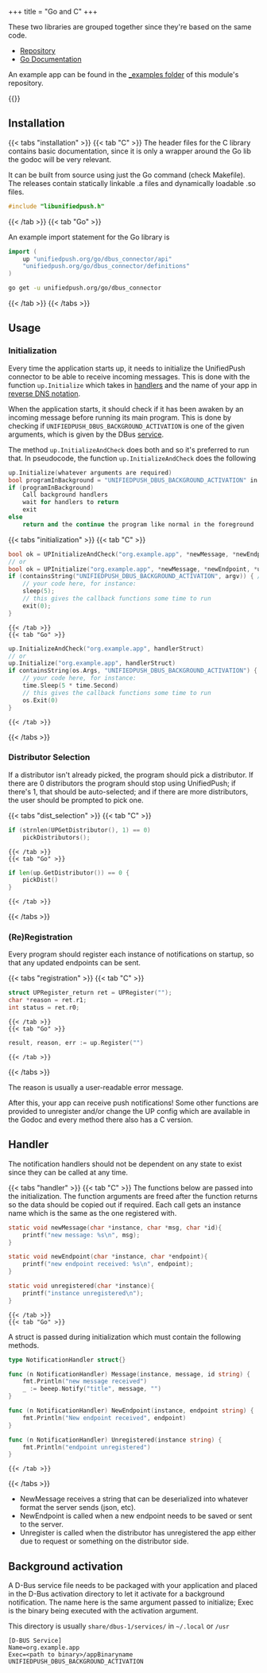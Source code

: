 +++
title = "Go and C"
+++

These two libraries are grouped together since they're based on the same code.

- [Repository](github.com/UnifiedPush/go_dbus_connector)
- [Go Documentation](//pkg.go.dev/unifiedpush.org/go/dbus_connector)

An example app can be found in the [\_examples folder](//github.com/UnifiedPush/go_dbus_connector/tree/main/_examples) of this module's repository.

{{<toc>}}

## Installation

{{< tabs "installation" >}}
{{< tab "C" >}}
The header files for the C library contains basic documentation, since it is only a wrapper around the Go lib the godoc will be very relevant.

It can be built from source using just the Go command (check Makefile). The releases contain statically linkable .a files and dynamically loadable .so files.

```c
#include "libunifiedpush.h"
```

{{< /tab >}}
{{< tab "Go" >}}

An example import statement for the Go library is

```go
import (
    up "unifiedpush.org/go/dbus_connector/api"
    "unifiedpush.org/go/dbus_connector/definitions"
)
```

```bash
go get -u unifiedpush.org/go/dbus_connector
```

{{< /tab >}}
{{< /tabs >}}

## Usage

### Initialization

Every time the application starts up, it needs to initialize the UnifiedPush connector to be able to receive incoming messages. This is done with the function `up.Initialize` which takes in [handlers](#handler) and the name of your app in [reverse DNS notation](https://en.wikipedia.org/wiki/Reverse_domain_name_notation).

When the application starts, it should check if it has been awaken by an incoming message before running its main program. This is done by checking if `UNIFIEDPUSH_DBUS_BACKGROUND_ACTIVATION` is one of the given arguments, which is given by the DBus [service](#background-activation).

The method `up.InitializeAndCheck` does both and so it's preferred to run that.
In pseudocode, the function `up.InitializeAndCheck` does the following

```cpp
up.Initialize(whatever arguments are required)
bool programInBackground = "UNIFIEDPUSH_DBUS_BACKGROUND_ACTIVATION" in os.args
if (programInBackground) 
    Call background handlers
    wait for handlers to return
    exit
else
    return and the continue the program like normal in the foreground
```

{{< tabs "initialization" >}}
    {{< tab "C" >}}

```c
bool ok = UPInitializeAndCheck("org.example.app", *newMessage, *newEndpoint, *unregistered);
// or
bool ok = UPInitialize("org.example.app", *newMessage, *newEndpoint, *unregistered);
if (containsString("UNIFIEDPUSH_DBUS_BACKGROUND_ACTIVATION", argv)) { // containsString needs to be defined
    // your code here, for instance:
    sleep(5);
    // this gives the callback functions some time to run
    exit(0);
}
```

    {{< /tab >}}
    {{< tab "Go" >}} 

```go
up.InitializeAndCheck("org.example.app", handlerStruct)
// or
up.Initialize("org.example.app", handlerStruct)
if containsString(os.Args, "UNIFIEDPUSH_DBUS_BACKGROUND_ACTIVATION") { // containsString needs to be defined
    // your code here, for instance:
    time.Sleep(5 * time.Second) 
    // this gives the callback functions some time to run
    os.Exit(0)
}
```

    {{< /tab >}}
{{< /tabs >}}

### Distributor Selection

If a distributor isn't already picked, the program should pick a distributor. If there are 0 distributors the program should stop using UnifiedPush; if there's 1, that should be auto-selected; and if there are more distributors, the user should be prompted to pick one.

{{< tabs "dist_selection" >}}
    {{< tab "C" >}}

```c
if (strnlen(UPGetDistributor(), 1) == 0)
    pickDistributors();
```

    {{< /tab >}}
    {{< tab "Go" >}} 

```go
if len(up.GetDistributor()) == 0 {
    pickDist()
}
```

    {{< /tab >}}
{{< /tabs >}}

### (Re)Registration

Every program should register each instance of notifications on startup, so that any updated endpoints can be sent.

{{< tabs "registration" >}}
    {{< tab "C" >}}

```c
struct UPRegister_return ret = UPRegister("");
char *reason = ret.r1;
int status = ret.r0;
```

    {{< /tab >}}
    {{< tab "Go" >}} 

```go
result, reason, err := up.Register("")
```

    {{< /tab >}}
{{< /tabs >}}

The reason is usually a user-readable error message.

After this, your app can receive push notifications!
    Some other functions are provided to unregister and/or change the UP config which are available in the Godoc and every method there also has a C version.

## Handler

The notification handlers should not be dependent on any state to exist since they can be called at any time.

{{< tabs "handler" >}}
    {{< tab "C" >}}
The functions below are passed into the initialization. The function arguments are freed after the function returns so the data should be copied out if required. Each call gets an instance name which is the same as the one registered with.

```c
static void newMessage(char *instance, char *msg, char *id){
    printf("new message: %s\n", msg);
}

static void newEndpoint(char *instance, char *endpoint){
    printf("new endpoint received: %s\n", endpoint);
}

static void unregistered(char *instance){
    printf("instance unregistered\n");
}
```

    {{< /tab >}}
    {{< tab "Go" >}} 
A struct is passed during initialization which must contain the following methods.

```go
type NotificationHandler struct{}

func (n NotificationHandler) Message(instance, message, id string) {
    fmt.Println("new message received")
    _ := beeep.Notify("title", message, "")
}

func (n NotificationHandler) NewEndpoint(instance, endpoint string) {
    fmt.Println("New endpoint received", endpoint)
}

func (n NotificationHandler) Unregistered(instance string) {
    fmt.Println("endpoint unregistered")
}
```

    {{< /tab >}}
{{< /tabs >}}

- NewMessage receives a string that can be deserialized into whatever format the server sends (json, etc).
- NewEndpoint is called when a new endpoint needs to be saved or sent to the server.
- Unregister is called when the distributor has unregistered the app either due to request or something on the distributor side.

## Background activation

A D-Bus service file needs to be packaged with your application and placed in the D-Bus activation directory to let it activate for a background notification. The name here is the same argument passed to initialize; Exec is the binary being executed with the activation argument.

This directory is usually `share/dbus-1/services/` in `~/.local` or `/usr`

```service
[D-BUS Service]
Name=org.example.app
Exec=<path to binary>/appBinaryname UNIFIEDPUSH_DBUS_BACKGROUND_ACTIVATION
```
